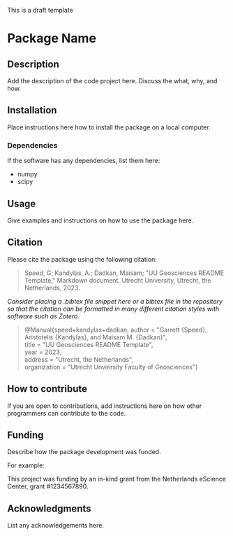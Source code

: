 This is a draft template

# Package Name

## Description

Add the description of the code project here. Discuss the what, why, and how.

## Installation

Place instructions here how to install the package on a local computer. 

### Dependencies

If the software has any dependencies, list them here:

* numpy
* scipy

## Usage

Give examples and instructions on how to use the package here. 

## Citation

Please cite the package using the following citation:

> Speed, G; Kandylas, A.; Dadkan, Maisam; "UU Geosciences README Template," Markdown document. Utrecht University, Utrecht, the Netherlands, 2023. 

*Consider placing a .bibtex file snippet here or a bibtex file in the repository so that the citation can be formatted in many different citation styles with software such as Zotero.* 

> @Manual{speed+kandylas+dadkan,
>    author = "Garrett {Speed}, Aristotelis {Kandylas}, and Maisam M. {Dadkan}",  
>    title = "UU Geosciences README Template",  
>    year = 2023,  
>    address = "Utrecht, the Netherlands",  
>    organization = "Utrecht Unviersity Faculty of Geosciences"}

## How to contribute

If you are open to contributions, add instructions here on how other programmers can contribute to the code. 

## Funding

Describe how the package development was funded.

For example:

This project was funding by an in-kind grant from the Netherlands eScience Center, grant #1234567890.

## Acknowledgments 

List any acknowledgements here.